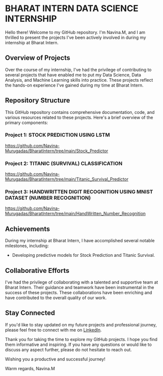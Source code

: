 # BHARAT INTERN DATA SCIENCE INTERNSHIP
Hello there! Welcome to my GitHub repository. I'm Navina.M, and I am thrilled to present the projects I've been actively involved in during my internship at Bharat Intern.

## Overview of Projects
Over the course of my internship, I've had the privilege of contributing to several projects that have enabled me to put my Data Science, Data Analysis, and Machine Learning skills into practice. These projects reflect the hands-on experience I've gained during my time at Bharat Intern.

## Repository Structure
This GitHub repository contains comprehensive documentation, code, and various resources related to these projects. Here's a brief overview of the primary components:

### Project 1: STOCK PREDICTION USING LSTM
https://github.com/Navina-Murugadas/BharatIntern/tree/main/Stock_Predictor

### Project 2: TITANIC (SURVIVAL) CLASSIFICATION
https://github.com/Navina-Murugadas/BharatIntern/tree/main/Titanic_Survival_Predictor

### Project 3: HANDWRITTEN DIGIT RECOGNITION USING MNIST DATASET (NUMBER RECOGNITION)
https://github.com/Navina-Murugadas/BharatIntern/tree/main/HandWritten_Number_Recognition

## Achievements
During my internship at Bharat Intern, I have accomplished several notable milestones, including:
- Developing predictive models for Stock Prediction and Titanic Survival.

## Collaborative Efforts
I've had the privilege of collaborating with a talented and supportive team at Bharat Intern. Their guidance and teamwork have been instrumental in the success of these projects. These collaborations have been enriching and have contributed to the overall quality of our work.

## Stay Connected
If you'd like to stay updated on my future projects and professional journey, please feel free to connect with me on [LinkedIn](https://www.linkedin.com/in/navina-murugadas2000).

Thank you for taking the time to explore my GitHub projects. I hope you find them informative and inspiring. If you have any questions or would like to discuss any aspect further, please do not hesitate to reach out.

Wishing you a productive and successful journey!

Warm regards,
Navina.M
